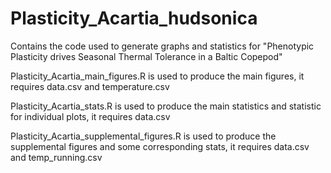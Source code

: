 # Plasticity_Acartia_hudsonica
Contains the code used to generate graphs and statistics for "Phenotypic Plasticity drives Seasonal Thermal Tolerance in a Baltic Copepod"

Plasticity_Acartia_main_figures.R is used to produce the main figures, it requires data.csv and temperature.csv

Plasticity_Acartia_stats.R is used to produce the main statistics and statistic for individual plots, it requires data.csv

Plasticity_Acartia_supplemental_figures.R is used to produce the supplemental figures and some corresponding stats, it requires data.csv and temp_running.csv
